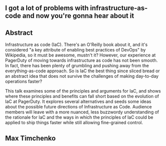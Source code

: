 ## I got a lot of problems with infrastructure-as-code and now you're gonna hear about it

## Abstract

Infrastructure as code (IaC). There's an O'Reilly book about it, and it's considered "a key attribute of enabling best practices of DevOps" by Wikipedia, so it must be awesome, mustn't it? However, our experience at PagerDuty of moving towards infrastructure as code has not been smooth. In fact, there has been plenty of grumbling and pushing away from the everything-as-code approach. So is IaC the best thing since sliced bread or an abstract idea that does not survive the challenges of making day-to-day operations faster?

This talk examines some of the principles and arguments for IaC, and shows where these principles and benefits can fall short based on the evolution of IaC at PagerDuty. It explores several alternatives and seeds some ideas about the possible future directions of Infrastructure as Code. Audience members will leave with a more nuanced, less buzzwordy understanding of the rationale for IaC and the ways in which the principles of IaC could be applied to ship things faster while still allowing fine-grained control.

## Max Timchenko
